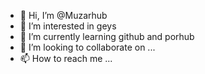 - 👋 Hi, I’m @Muzarhub
- 👀 I’m interested in geys
- 🌱 I’m currently learning github and porhub
- 💞️ I’m looking to collaborate on ...
- 📫 How to reach me ...

<!---
Muzarhub/Muzarhub is a ✨ special ✨ repository because its `README.md` (this file) appears on your GitHub profile.
You can click the Preview link to take a look at your changes.
--->
